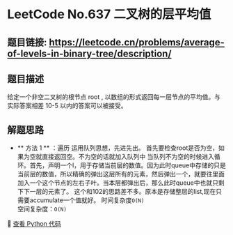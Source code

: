# LeetCode No.637 二叉树的层平均值

## 题目链接: https://leetcode.cn/problems/average-of-levels-in-binary-tree/description/
## 题目描述
给定一个非空二叉树的根节点 root , 以数组的形式返回每一层节点的平均值。与实际答案相差 10-5 以内的答案可以被接受。
## 解题思路
- ** 方法 1 ** ：遍历
运用队列思想，先进先出。
首先要检查root是否为空，如果为空就直接返回空。不为空的话就加入队列中
当队列不为空的时候进入循环。首先，声明一个l，用于存储当前层的数值。因为此时queue中存储的只是当前层的数值，所以精确的弹出这层所有的元素，然后弹出一个，就要往里面加入一个这个节点的左右子叶。当本层都弹出后，那么此时queue中也就只剩下下一层的元素了。
这个和102的思路差不多。原本是存储整层的list,现在只需要accumulate一个值就好。
时间复杂度`O(N)`  
空间复杂度：`O(N)`


📌 [查看 Python 代码](../solutions/python/No_637_二叉树的层平均值.py)